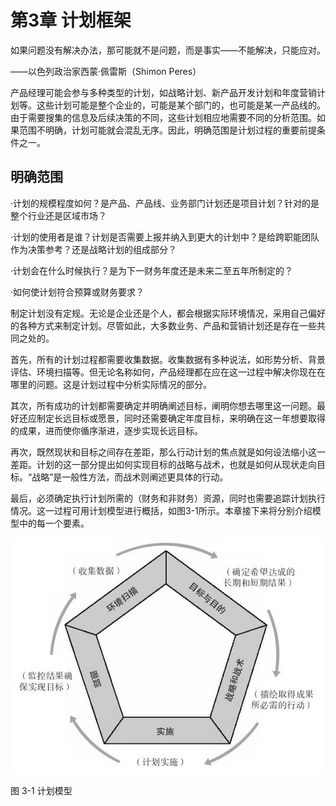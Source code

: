 # 第3章 计划框架

如果问题没有解决办法，那可能就不是问题，而是事实——不能解决，只能应对。

——以色列政治家西蒙·佩雷斯（Shimon Peres）

产品经理可能会参与多种类型的计划，如战略计划、新产品开发计划和年度营销计划等。这些计划可能是整个企业的，可能是某个部门的，也可能是某一产品线的。由于需要搜集的信息及后续决策的不同，这些计划相应地需要不同的分析范围。如果范围不明确，计划可能就会混乱无序。因此，明确范围是计划过程的重要前提条件之一。

## 明确范围

·计划的规模程度如何？是产品、产品线、业务部门计划还是项目计划？针对的是整个行业还是区域市场？

·计划的使用者是谁？计划是否需要上报并纳入到更大的计划中？是给跨职能团队作为决策参考？还是战略计划的组成部分？

·计划会在什么时候执行？是为下一财务年度还是未来二至五年所制定的？

·如何使计划符合预算或财务要求？

制定计划没有定规。无论是企业还是个人，都会根据实际环境情况，采用自己偏好的各种方式来制定计划。尽管如此，大多数业务、产品和营销计划还是存在一些共同之处的。

首先，所有的计划过程都需要收集数据。收集数据有多种说法，如形势分析、背景评估、环境扫描等。但无论名称如何，产品经理都在应在这一过程中解决你现在在哪里的问题。这是计划过程中分析实际情况的部分。

其次，所有成功的计划都需要确定并明确阐述目标，阐明你想去哪里这一问题。最好还应制定长远目标或愿景，同时还需要确定年度目标，来明确在这一年想要取得的成果，进而使你循序渐进，逐步实现长远目标。

再次，既然现状和目标之间存在差距，那么行动计划的焦点就是如何设法缩小这一差距。计划的这一部分提出如何实现目标的战略与战术，也就是如何从现状走向目标。“战略”是一般性方法，而战术则阐述更具体的行动。

最后，必须确定执行计划所需的（财务和非财务）资源，同时也需要追踪计划执行情况。这一过程可用计划模型进行概括，如图3-1所示。本章接下来将分别介绍模型中的每一个要素。

![](images/image01225.jpeg)

图 3-1 计划模型 
